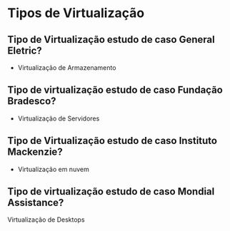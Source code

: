 # Tipos de Virtualização

## Tipo de Virtualização estudo de caso General Eletric?
- Virtualização de Armazenamento

## Tipo de virtualização estudo de caso Fundação Bradesco?
- Virtualização de Servidores

## Tipo de Virtualização estudo de caso Instituto Mackenzie?
- Virtualização em nuvem

## Tipo de virtualização estudo de caso Mondial Assistance?
 Virtualização de Desktops
